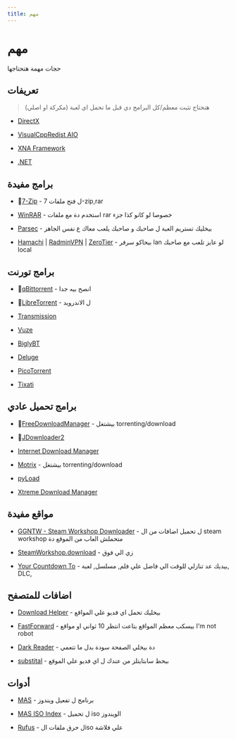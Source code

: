 ```yaml
---
title: مهم
---
```


# مهم
حجات مهمة هتحتاجها

## تعريفات
> هتحتاج تثبت معظم/كل البرامج دي قبل ما تحمل اي لعبة 
(مكركة او اصلي)

* [DirectX](https://www.microsoft.com/en-us/download/details.aspx?id=35)

* [VisualCppRedist AIO](https://github.com/abbodi1406/vcredist/releases/latest)

* [XNA Framework](https://www.microsoft.com/en-us/download/details.aspx?id=20914)

* [.NET](https://dotnet.microsoft.com/en-us/download/dotnet)

## برامج مفيدة

* 🌟[7-Zip](https://www.7-zip.org/) - ل فتح ملفات 7-zip,rar
 
* [WinRAR](https://www.win-rar.com/) - استخدم دة مع ملفات rar خصوصا لو كانو كذا جزء

* [Parsec](https://parsec.app/) - بيخليك تستريم العبة ل صاحبك و صاحبك يلعب معاك ع نفس الجاهز

* [Hamachi](https://vpn.net) |  [RadminVPN](https://www.radmin-vpn.com/) | [ZeroTier](https://www.zerotier.com/) - بيحاكو سرفر lan لو عايز تلعب مع صاحبك local 

## برامج تورنت

* 🌟[qBittorrent](https://www.qbittorrent.org/download.php) - انصح بيه جدا

* 🌟[LibreTorrent](https://github.com/proninyaroslav/libretorrent/releases/latest) - ل الاندرويد

* [Transmission](https://transmissionbt.com/download/)

* [Vuze](http://www.vuze.com/)

* [BiglyBT](https://www.biglybt.com/download/)

* [Deluge](https://dev.deluge-torrent.org/wiki/Download)

* [PicoTorrent](https://picotorrent.org/download/)

* [Tixati](https://tixati.com/)

## برامج تحميل عادي

* 🌟[FreeDownloadManager](https://www.freedownloadmanager.org/) - بيشتغل torrenting/download

* 🌟[JDownloader2](http://jdownloader.org/jdownloader2) 

* [Internet Download Manager](https://www.internetdownloadmanager.com/download.html)

* [Motrix](https://motrix.app/) - بيشتغل torrenting/download


* [pyLoad](https://pyload.net/)

* [Xtreme Download Manager](https://subhra74.github.io/xdm/)

## مواقع مفيدة

* [GGNTW - Steam Workshop Downloader](https://ggntw.com/steam) - ل تحميل اضافات من ال steam workshop  متحملش العاب من الموقع دة

* [SteamWorkshop.download](http://steamworkshop.download) - زي الي فوق

* [Your Countdown To](https://yourcountdown.to/) - بيديك عد تنازلي للوقت الي فاضل علي فلم, مسلسل, لعبة, DLC, 

## اضافات للمتصفح

* [Download Helper](https://www.downloadhelper.net/) - بيخليك تحمل اي فديو علي المواقع

* [FastForward](https://fastforward.team/) - بيسكب معظم المواقع بتاعت انتظر 10 ثواني او مواقع I'm not robot

* [Dark Reader](https://darkreader.org/) - دة بيخلي الصفحة سودة بدل ما تتعمي 

* [substital](https://substital.com/) - بيحط سابتايتلز من عندك ل اي فديو علي الموقع

## أدوات

* [MAS](https://massgrave.dev/#Method-1---PowerShell) - برنامج ل تفعيل ويندوز

* [MAS ISO Index](https://massgrave.dev/genuine-installation-media)  - ل تحميل iso الويندوز

* [Rufus](https://rufus.ie/) - ل حرق ملفات الiso علي فلاشة